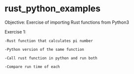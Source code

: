 # rust_python_examples

Objective:
    Exercise of importing Rust functions from Python3

Exercise 1:

    -Rust function that calculates pi number
    
    -Python version of the same function
    
    -Call rust function in python and run both
    
    -Compare run time of each

